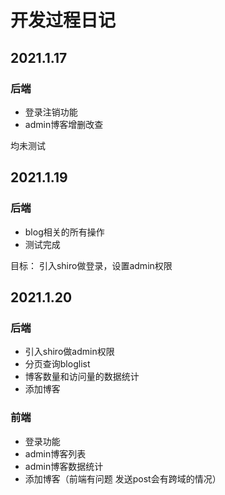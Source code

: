 # 开发过程日记

## 2021.1.17

### 后端

- 登录注销功能
- admin博客增删改查

均未测试

## 2021.1.19
### 后端
- blog相关的所有操作
- 测试完成

目标：
引入shiro做登录，设置admin权限

## 2021.1.20
### 后端
- 引入shiro做admin权限
- 分页查询bloglist
- 博客数量和访问量的数据统计
- 添加博客

### 前端
- 登录功能
- admin博客列表
- admin博客数据统计
- 添加博客（前端有问题 发送post会有跨域的情况）
